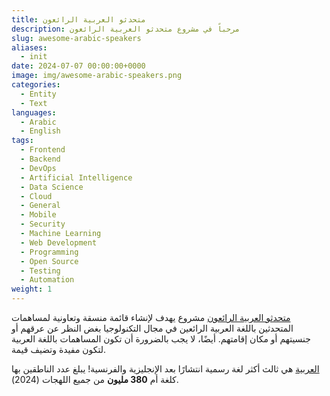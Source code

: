 ```yaml
---
title: متحدثو العربية الرائعون
description: مرحباً في مشروع متحدثو العربية الرائعون
slug: awesome-arabic-speakers
aliases:
  - init
date: 2024-07-07 00:00:00+0000
image: img/awesome-arabic-speakers.png
categories:
  - Entity
  - Text
languages:
  - Arabic
  - English
tags:
  - Frontend
  - Backend
  - DevOps
  - Artificial Intelligence
  - Data Science
  - Cloud
  - General
  - Mobile
  - Security
  - Machine Learning
  - Web Development
  - Programming
  - Open Source
  - Testing
  - Automation
weight: 1
---
```


[متحدثو العربية الرائعون](https://awesome-arabic-speakers.dev/ar/) مشروع يهدف لإنشاء قائمة منسقة وتعاونية لمساهمات المتحدثين باللغة العربية الرائعين في مجال التكنولوجيا بغض النظر عن عرقهم أو جنسيتهم أو مكان إقامتهم. أيضًا، لا يجب بالضرورة أن تكون المساهمات باللغة العربية لتكون مفيدة وتضيف قيمة.

[العربية](https://en.wikipedia.org/wiki/Arabic) هي ثالث أكثر لغة رسمية انتشارًا بعد الإنجليزية والفرنسية! يبلغ عدد الناطقين بها كلغة أم **380 مليون** من جميع اللهجات (2024).

